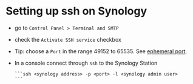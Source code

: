 # Setting up ssh on Synology

* go to ```Control Panel > Terminal and SMTP```
* check the ```Activate SSH service``` checkbox
* Tip: choose a ```Port``` in the range 49152 to 65535. See [ephemeral port](https://en.wikipedia.org/wiki/Ephemeral_port).
* In a console connect through ```ssh``` to the Synology Station

      ```ssh <synology address> -p <port> -l <synology admin user>
      ```
